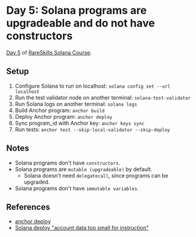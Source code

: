 # Day 5: Solana programs are upgradeable and do not have constructors

[Day 5](https://www.rareskills.io/post/solana-anchor-deploy) of [RareSkills Solana Course](https://www.rareskills.io/solana-tutorial).

## Setup

1. Configure Solana to run on localhost: `solana config set --url localhost`
2. Run the test validator node on another terminal: `solana-test-validator`
3. Run Solana logs on another terminal: `solana logs`
4. Build Anchor program: `anchor build`
5. Deploy Anchor program: `anchor deploy`
6. Sync program_id with Anchor key: `anchor keys sync`
7. Run tests: `anchor test --skip-local-validator --skip-deploy`

## Notes

- Solana programs don't have `constructors`.
- Solana programs are `mutable (upgradeable)` by default.
  - Solana doesn't need `delegatecall`, since programs can be upgraded.
- Solana programs don't have `immutable variables`.
  
## References

- [anchor deploy](https://www.anchor-lang.com/docs/cli#deploy)
- [Solana deploy "account data too small for instruction"](https://stackoverflow.com/questions/71267943/solana-deploy-account-data-too-small-for-instruction)
